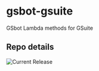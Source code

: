 # gsbot-gsuite
GSbot Lambda methods for GSuite

## Repo details

![Current Release](https://img.shields.io/badge/release-v0.3.6-blue)